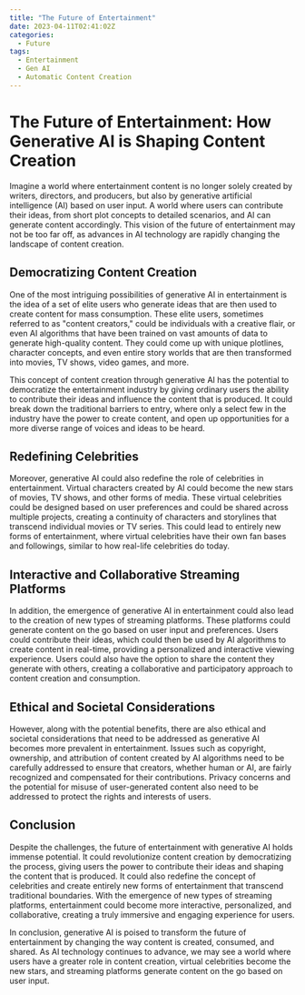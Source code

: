 ```yaml
---
title: "The Future of Entertainment"
date: 2023-04-11T02:41:02Z
categories:
  - Future
tags:
  - Entertainment
  - Gen AI
  - Automatic Content Creation
---
```


# The Future of Entertainment: How Generative AI is Shaping Content Creation
Imagine a world where entertainment content is no longer solely created by writers, directors, and producers, but also by generative artificial intelligence (AI) based on user input. A world where users can contribute their ideas, from short plot concepts to detailed scenarios, and AI can generate content accordingly. This vision of the future of entertainment may not be too far off, as advances in AI technology are rapidly changing the landscape of content creation.

<script async src="https://pagead2.googlesyndication.com/pagead/js/adsbygoogle.js"></script>
<!-- cpa -->
<ins class="adsbygoogle"
     style="display:block"
     data-ad-client="ca-pub-2843564932689995"
     data-ad-slot="3526097725"
     data-ad-format="auto"
     data-full-width-responsive="true"></ins>
<script>
     (adsbygoogle = window.adsbygoogle || []).push({});
</script>

## Democratizing Content Creation
One of the most intriguing possibilities of generative AI in entertainment is the idea of a set of elite users who generate ideas that are then used to create content for mass consumption. These elite users, sometimes referred to as "content creators," could be individuals with a creative flair, or even AI algorithms that have been trained on vast amounts of data to generate high-quality content. They could come up with unique plotlines, character concepts, and even entire story worlds that are then transformed into movies, TV shows, video games, and more.

This concept of content creation through generative AI has the potential to democratize the entertainment industry by giving ordinary users the ability to contribute their ideas and influence the content that is produced. It could break down the traditional barriers to entry, where only a select few in the industry have the power to create content, and open up opportunities for a more diverse range of voices and ideas to be heard.

## Redefining Celebrities
Moreover, generative AI could also redefine the role of celebrities in entertainment. Virtual characters created by AI could become the new stars of movies, TV shows, and other forms of media. These virtual celebrities could be designed based on user preferences and could be shared across multiple projects, creating a continuity of characters and storylines that transcend individual movies or TV series. This could lead to entirely new forms of entertainment, where virtual celebrities have their own fan bases and followings, similar to how real-life celebrities do today.

## Interactive and Collaborative Streaming Platforms
In addition, the emergence of generative AI in entertainment could also lead to the creation of new types of streaming platforms. These platforms could generate content on the go based on user input and preferences. Users could contribute their ideas, which could then be used by AI algorithms to create content in real-time, providing a personalized and interactive viewing experience. Users could also have the option to share the content they generate with others, creating a collaborative and participatory approach to content creation and consumption.

## Ethical and Societal Considerations
However, along with the potential benefits, there are also ethical and societal considerations that need to be addressed as generative AI becomes more prevalent in entertainment. Issues such as copyright, ownership, and attribution of content created by AI algorithms need to be carefully addressed to ensure that creators, whether human or AI, are fairly recognized and compensated for their contributions. Privacy concerns and the potential for misuse of user-generated content also need to be addressed to protect the rights and interests of users.

## Conclusion
Despite the challenges, the future of entertainment with generative AI holds immense potential. It could revolutionize content creation by democratizing the process, giving users the power to contribute their ideas and shaping the content that is produced. It could also redefine the concept of celebrities and create entirely new forms of entertainment that transcend traditional boundaries. With the emergence of new types of streaming platforms, entertainment could become more interactive, personalized, and collaborative, creating a truly immersive and engaging experience for users.

In conclusion, generative AI is poised to transform the future of entertainment by changing the way content is created, consumed, and shared. As AI technology continues to advance, we may see a world where users have a greater role in content creation, virtual celebrities become the new stars, and streaming platforms generate content on the go based on user input.
